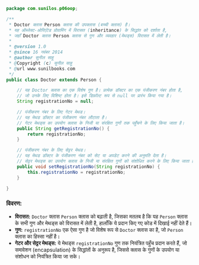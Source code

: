 
```java
package com.sunilos.p06oop;

/**
 * Doctor क्लास Person क्लास की उपक्लास (बच्ची क्लास) है।
 * यह ऑब्जेक्ट-ओरिएंटेड प्रोग्रामिंग में विरासत (inheritance) के सिद्धांत को दर्शाता है,
 * जहाँ Doctor क्लास Person क्लास से गुण और व्यवहार (मेथड्स) विरासत में लेती है।
 * 
 * @version 1.0
 * @since 16 नवंबर 2014
 * @author सुनील साहू
 * @Copyright (c) सुनील साहू
 * @url www.sunilbooks.com
 */
public class Doctor extends Person {

    // यह Doctor क्लास का एक विशेष गुण है। प्रत्येक डॉक्टर का एक पंजीकरण नंबर होता है,
    // जो उनके लिए विशिष्ट होता है। इसे डिफ़ॉल्ट रूप से null पर प्रारंभ किया गया है।
    String registrationNo = null;

    // पंजीकरण नंबर के लिए गेटर मेथड।
    // यह मेथड डॉक्टर का पंजीकरण नंबर लौटाता है।
    // गेटर मेथड्स का उपयोग क्लास के निजी या संरक्षित गुणों तक पहुँचने के लिए किया जाता है।
    public String getRegistrationNo() {
        return registrationNo;
    }

    // पंजीकरण नंबर के लिए सेट्टर मेथड।
    // यह मेथड डॉक्टर के पंजीकरण नंबर को सेट या अपडेट करने की अनुमति देता है।
    // सेट्टर मेथड्स का उपयोग क्लास के निजी या संरक्षित गुणों को संशोधित करने के लिए किया जाता है।
    public void setRegistrationNo(String registrationNo) {
        this.registrationNo = registrationNo;
    }

}
```

### विवरण:

- **विरासत:** `Doctor` क्लास `Person` क्लास को बढ़ाती है, जिसका मतलब है कि यह `Person` क्लास के सभी गुण और मेथड्स को विरासत में लेती है, हालाँकि ये प्रदान किए गए कोड में दिखाई नहीं देते हैं।
- **गुण:** `registrationNo` एक ऐसा गुण है जो विशेष रूप से `Doctor` क्लास का है, जो `Person` क्लास का हिस्सा नहीं है।
- **गेटर और सेट्टर मेथड्स:** ये मेथड्स `registrationNo` गुण तक नियंत्रित पहुँच प्रदान करते हैं, जो समावेशन (encapsulation) के सिद्धांतों के अनुरूप है, जिससे क्लास के गुणों के उपयोग या संशोधन को नियंत्रित किया जा सके।

